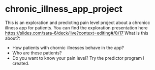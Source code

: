 # chronic_illness_app_project

This is an exploration and predicting pain level project about a chronicc illness app for patients.
You can find the exploration presentation here https://slides.com/sara-6/deck/live?context=editing#/0/17
What is this about?:
- How patients with chornic illnesses behave in the app?
- Who are these patients?
- Do you want to know your pain level? Try the predictor program I created.
